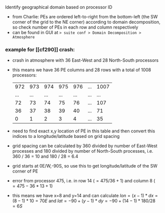 Identify geographical domain based on processor ID
- from Charlie: PEs are ordered left-to-right from the bottom-left (the SW corner of the grid to the NE corner) according to domain decomposition, so check number of PEs in each row and column respectively 
- can be found in GUI at `> suite conf > Domain Decomposition > Atmosphere`
### example for [[cf290]] crash:
- crash in atmosphere with 36 East-West and 28 North-South processors
- this means we have 36 PE columns and 28 rows with a total of 1008 processors:

	| | | | | | | |
	|-|-|-|-|-|-|-|
	|972|973|974|975|976|...|1007|
	|...|...|...|...|...|...|...|
	|72|73|74|75|76|...|107|
	|36|37|38|39|40|...|71|
	|0|1|2|3|4|...|35|
- need to find exact x,y location of PE in this table and then convert this indices to a longitude/latitude based on grid spacing
- grid spacing can be calculated by 360 divided by number of East-West processes and 180 divided by number of North-South processes, i.e. 360 / 36 = 10 and 180 / 28 = 6.4
- grid starts at 0E/W,-90S, so use this to get longitude/latitude of the SW corner of PE
- error from processor 475, i.e. in row 14 ($=475/36+1$) and column 8 ($=475-36*13+1$)
- this means we have x=8 and y=14 and can calculate $lon = (x-1) * dx = (8-1)*10 = 70E$ and $lat = -90 + (y-1) * dy = -90 + (14-1)*180/28 = 6S$
